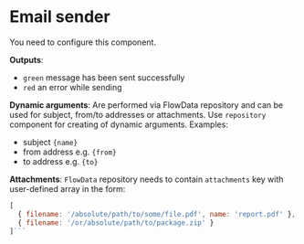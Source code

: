 # Email sender

You need to configure this component.

__Outputs__:

- `green` message has been sent successfully
- `red` an error while sending

__Dynamic arguments__:
Are performed via FlowData repository and can be used for subject, from/to addresses or attachments. Use `repository` component for creating of dynamic arguments. Examples:

- subject `{name}`
- from address e.g. `{from}`
- to address e.g. `{to}`

__Attachments__:
`FlowData` repository needs to contain `attachments` key with user-defined array in the form:

```javascript
[
  { filename: '/absolute/path/to/some/file.pdf', name: 'report.pdf' },
  { filename: '/or/absolute/path/to/package.zip' }
]```

